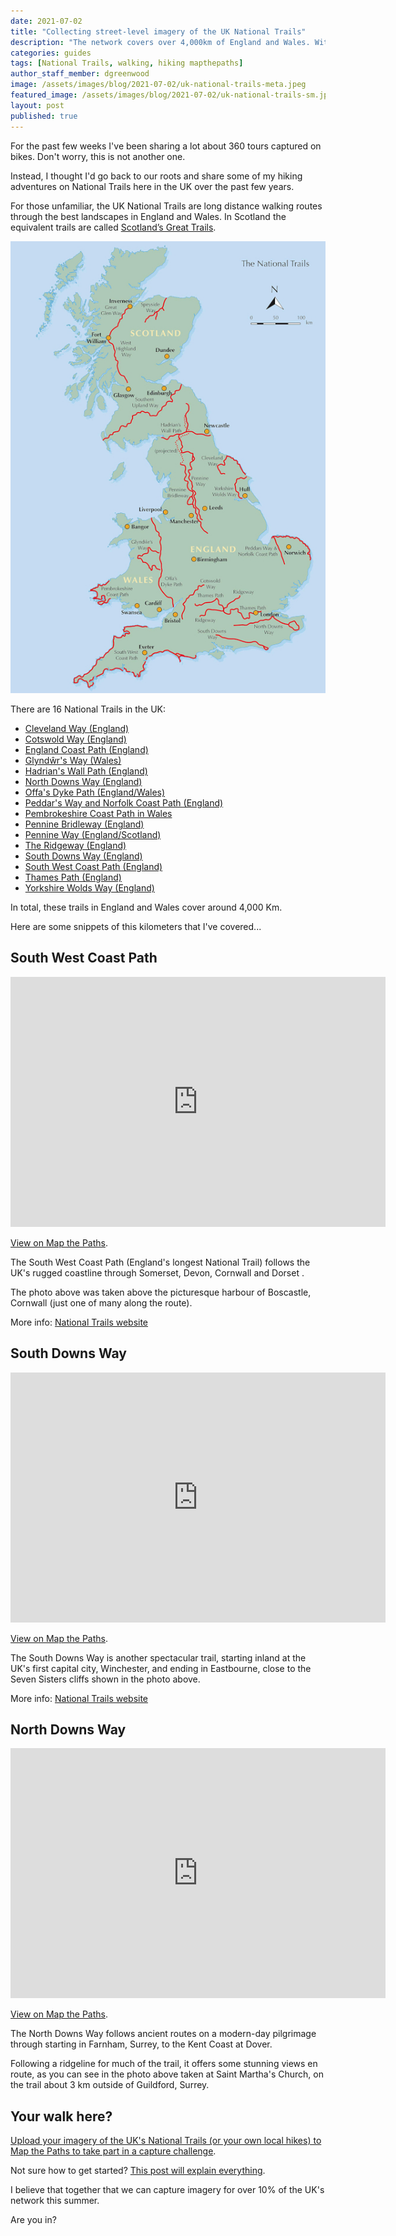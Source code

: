 ```yaml
---
date: 2021-07-02
title: "Collecting street-level imagery of the UK National Trails"
description: "The network covers over 4,000km of England and Wales. With your help, we want to capture street-level images for every single one of those kilometers."
categories: guides
tags: [National Trails, walking, hiking mapthepaths]
author_staff_member: dgreenwood
image: /assets/images/blog/2021-07-02/uk-national-trails-meta.jpeg
featured_image: /assets/images/blog/2021-07-02/uk-national-trails-sm.jpeg
layout: post
published: true
---
```


For the past few weeks I've been sharing a lot about 360 tours captured on bikes. Don't worry, this is not another one.

Instead, I thought I'd go back to our roots and share some of my hiking adventures on National Trails here in the UK over the past few years.

For those unfamiliar, the UK National Trails are long distance walking routes through the best landscapes in England and Wales. In Scotland the equivalent trails are called [Scotland’s Great Trails](https://www.scotlandsgreattrails.com/).

<img class="img-fluid" src="/assets/images/blog/2021-07-02/uk-national-trails.jpeg" alt="UK National Trails" title="UK National Trails" />

There are 16 National Trails in the UK:

* [Cleveland Way (England)](https://www.nationaltrail.co.uk/en_GB/trails/cleveland-way/)
* [Cotswold Way (England)](https://www.nationaltrail.co.uk/en_GB/trails/cotswold-way/)
* [England Coast Path (England)](https://www.nationaltrail.co.uk/en_GB/england-coast-path-route-description-landing-page/)
* [Glyndŵr's Way (Wales)](https://www.nationaltrail.co.uk/en_GB/trails/glyndwrs-way/)
* [Hadrian's Wall Path (England)](https://www.nationaltrail.co.uk/en_GB/trails/hadrians-wall-path/)
* [North Downs Way (England)](https://www.nationaltrail.co.uk/en_GB/trails/north-downs-way/)
* [Offa's Dyke Path (England/Wales)](https://www.nationaltrail.co.uk/en_GB/trails/offas-dyke-path/)
* [Peddar's Way and Norfolk Coast Path (England)](https://www.nationaltrail.co.uk/en_GB/trails/peddars-way-and-norfolk-coast-path/)
* [Pembrokeshire Coast Path in Wales](https://www.nationaltrail.co.uk/en_GB/trails/pembrokeshire-coast-path/)
* [Pennine Bridleway (England)](https://www.nationaltrail.co.uk/en_GB/trails/pennine-bridleway/)
* [Pennine Way (England/Scotland)](https://www.nationaltrail.co.uk/en_GB/trails/pennine-way/)
* [The Ridgeway (England)](https://www.nationaltrail.co.uk/en_GB/trails/the-ridgeway/)
* [South Downs Way (England)](https://www.nationaltrail.co.uk/en_GB/trails/south-downs-way/)
* [South West Coast Path (England)](https://www.nationaltrail.co.uk/en_GB/trails/south-west-coast-path/)
* [Thames Path (England)](https://www.nationaltrail.co.uk/en_GB/trails/thames-path/)
* [Yorkshire Wolds Way (England)](https://www.nationaltrail.co.uk/en_GB/trails/yorkshire-wolds-way/)

In total, these trails in England and Wales cover around 4,000 Km.

Here are some snippets of this kilometers that I've covered...

## South West Coast Path

<iframe width="600" height="400" allowfullscreen style="border-style:none;" src="https://www.trekview.org/trekviewer.htm#panorama=https://www.trekview.org/assets/images/blog/2021-07-02/national-trails-south-west-coast-path.jpeg&amp;autoLoad=true"></iframe>

[View on Map the Paths](https://www.mapthepaths.com/).

The South West Coast Path (England's longest National Trail) follows the UK's rugged coastline through Somerset, Devon, Cornwall and Dorset .

The photo above was taken above the picturesque harbour of Boscastle, Cornwall (just one of many along the route).

More info: [National Trails website](https://www.nationaltrail.co.uk/en_GB/trails/south-west-coast-path/)

## South Downs Way

<iframe width="600" height="400" allowfullscreen style="border-style:none;" src="https://www.trekview.org/trekviewer.htm#panorama=https://www.trekview.org/assets/images/blog/2021-07-02/national-trails-south-downs-way.jpeg&amp;autoLoad=true"></iframe>

[View on Map the Paths](https://www.mapthepaths.com/).

The South Downs Way is another spectacular trail, starting inland at the UK's first capital city, Winchester, and ending in Eastbourne, close to the Seven Sisters cliffs shown in the photo above.

More info: [National Trails website](https://www.nationaltrail.co.uk/en_GB/trails/south-downs-way/)

## North Downs Way

<iframe width="600" height="400" allowfullscreen style="border-style:none;" src="https://www.trekview.org/trekviewer.htm#panorama=https://www.trekview.org/assets/images/blog/2021-07-02/national-trails-north-downs-way.jpeg&amp;autoLoad=true"></iframe>

[View on Map the Paths](https://www.mapthepaths.com/).

The North Downs Way follows ancient routes on a modern-day pilgrimage through starting in Farnham, Surrey, to the Kent Coast at Dover.

Following a ridgeline for much of the trail, it offers some stunning views en route, as you can see in the photo above taken at Saint Martha's Church, on the trail about 3 km outside of Guildford, Surrey.

## Your walk here?

[Upload your imagery of the UK's National Trails (or your own local hikes) to Map the Paths to take part in a capture challenge](https://www.mapthepaths.com/challenge/capture/list/).

Not sure how to get started? [This post will explain everything](/blog/2021/trek-pack-v2-quick-start-virtual-photography).

I believe that together that we can capture imagery for over 10% of the UK's network this summer.

Are you in?